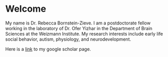 # Welcome

My name is Dr. Rebecca Bornstein-Zieve. I am a postdoctorate fellow working in the laboratory of Dr. Ofer Yizhar in the Department of Brain Sciences at the Weizmann Institute. My research interests include early life social behavior, autism, physiology, and neurodevelopment. 

Here is a [link](https://scholar.google.com/citations?user=i9eWpDgAAAAJ&hl=en&oi=ao) to my google scholar page.


